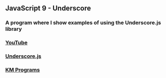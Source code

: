 ## JavaScript 9 - Underscore

### A program where I show examples of using the Underscore.js library

### [YouTube](https://www.youtube.com/watch?v=UrT750WBUs8&list=PLCXqHvi_kahxT4VlB0TCQO0IjzocREcII&index=9)
### [Underscore.js](https://underscorejs.org/)
### [KM Programs](https://km-programs.pl/)
